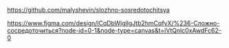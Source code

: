 https://github.com/malyshevin/slozhno-sosredotochitsya

https://www.figma.com/design/lCqDbWjgllgJtb2hmCqfyX/%236-Сложно-сосредоточиться?node-id=0-1&node-type=canvas&t=iVtQnlc0xAwdFc62-0
